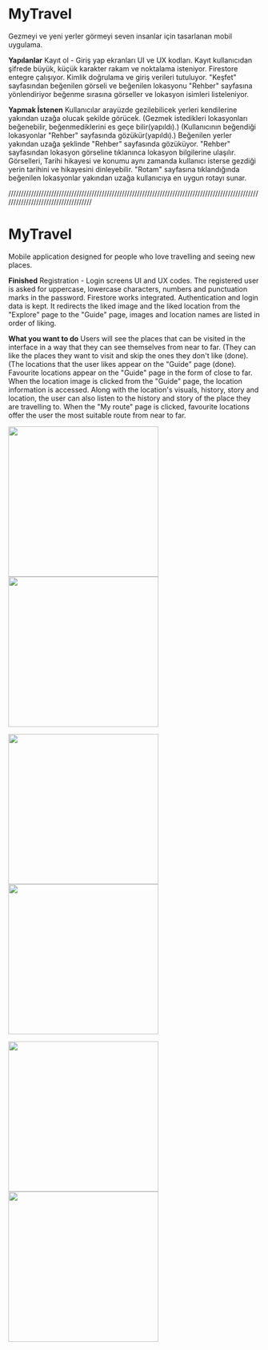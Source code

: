 # MyTravel

Gezmeyi ve yeni yerler görmeyi seven insanlar için tasarlanan mobil uygulama.


**Yapılanlar**
Kayıt ol - Giriş yap ekranları UI ve UX kodları.
Kayıt kullanıcıdan şifrede büyük, küçük karakter rakam ve noktalama isteniyor.
Firestore entegre çalışıyor. Kimlik doğrulama ve giriş verileri tutuluyor.
"Keşfet" sayfasından beğenilen görseli ve beğenilen lokasyonu "Rehber" sayfasına yönlendiriyor beğenme sırasına görseller ve lokasyon isimleri listeleniyor.



**Yapmak İstenen**
Kullanıcılar arayüzde gezilebilicek yerleri kendilerine yakından uzağa olucak şekilde görücek. (Gezmek istedikleri lokasyonları beğenebilir, beğenmediklerini es geçe bilir(yapıldı).)
(Kullanıcının beğendiği lokasyonlar "Rehber" sayfasında gözükür(yapıldı).) Beğenilen yerler yakından uzağa şeklinde "Rehber" sayfasında gözüküyor.
"Rehber" sayfasından lokasyon görseline tıklanınca lokasyon bilgilerine ulaşılır. Görselleri, Tarihi hikayesi ve konumu aynı zamanda kullanıcı isterse gezdiği yerin tarihini ve hikayesini dinleyebilir.
"Rotam" sayfasına tıklandığında beğenilen lokasyonlar yakından uzağa kullanıcıya en uygun rotayı sunar.

////////////////////////////////////////////////////////////////////////////////////////////////////////////////////////////////////

# MyTravel

Mobile application designed for people who love travelling and seeing new places.


**Finished**
Registration - Login screens UI and UX codes.
The registered user is asked for uppercase, lowercase characters, numbers and punctuation marks in the password.
Firestore works integrated. Authentication and login data is kept.
It redirects the liked image and the liked location from the "Explore" page to the "Guide" page, images and location names are listed in order of liking.



**What you want to do**
Users will see the places that can be visited in the interface in a way that they can see themselves from near to far. (They can like the places they want to visit and skip the ones they don't like (done).
(The locations that the user likes appear on the "Guide" page (done). Favourite locations appear on the "Guide" page in the form of close to far.
When the location image is clicked from the "Guide" page, the location information is accessed. Along with the location's visuals, history, story and location, the user can also listen to the history and story of the place they are travelling to.
When the "My route" page is clicked, favourite locations offer the user the most suitable route from near to far.


<img src="https://github.com/user-attachments/assets/e1a64a2c-9bd7-44ba-870a-5118b78ce51a" width="300"/> <img src="https://github.com/user-attachments/assets/5d4e3c11-42d1-4e6a-8359-f9e05858466c" width="300"/>

<img src="https://github.com/user-attachments/assets/7fa88cf5-f079-4ecf-9e7d-d867c228723a" width="300"/> <img src="https://github.com/user-attachments/assets/8e27524c-0f19-4767-9654-e00debb176ea" width="300"/>

<img src="https://github.com/user-attachments/assets/29dc2537-4edb-4ec6-84d4-806e4a229eca" width="300"/> <img src="https://github.com/user-attachments/assets/a10de34d-7d9a-43c0-9731-865d23b8c6ab" width="300"/>



